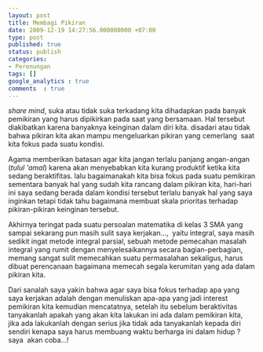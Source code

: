 ```yaml
---
layout: post
title: Membagi Pikiran
date: 2009-12-19 14:27:56.000000000 +07:00
type: post
published: true
status: publish
categories:
- Perenungan
tags: []
google_analytics : true
comments  : true
---
```

*share mind*, suka atau tidak suka terkadang kita dihadapkan pada banyak pemikiran yang harus dipikirkan pada saat yang bersamaan. Hal tersebut diakibatkan karena banyaknya keinginan dalam diri kita. disadari atau tidak bahwa pikiran kita akan mampu mengeluarkan pikiran yang cemerlang  saat kita fokus pada suatu kondisi.

Agama memberikan batasan agar kita jangan terlalu panjang angan-angan (*tulul 'amal*) karena akan menyebabkan kita kurang produktif ketika kita sedang beraktifitas. lalu bagaimanakah kita bisa fokus pada suatu pemikiran sementara banyak hal yang sudah kita rancang dalam pikiran kita, hari-hari ini saya sedang berada dalam kondisi tersebut terlalu banyak hal yang saya inginkan tetapi tidak tahu bagaimana membuat skala prioritas terhadap pikiran-pikiran keinginan tersebut.

Akhirnya teringat pada suatu persoalan matematika di kelas 3 SMA yang sampai sekarang pun masih sulit saya kerjakan...,  yaitu integral, saya masih sedikit ingat metode integral parsial, sebuah metode pemecahan masalah integral yang rumit dengan menyelesaikannya secara bagian-perbagian, memang sangat sulit memecahkan suatu permasalahan sekaligus, harus dibuat perencanaan bagaimana memecah segala kerumitan yang ada dalam pikiran kita.

Dari sanalah saya yakin bahwa agar saya bisa fokus terhadap apa yang saya kerjakan adalah dengan menuliskan apa-apa yang jadi interest pemikiran kita kemudian mencatatnya, setelah itu sebelum beraktivitas tanyakanlah apakah yang akan kita lakukan ini ada dalam pemikiran kita, jika ada lakukanlah dengan serius jika tidak ada tanyakanlah kepada diri sendiri kenapa saya harus membuang waktu berharga ini dalam hidup ? saya  akan coba...!

